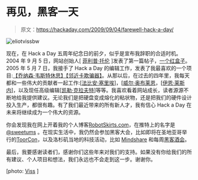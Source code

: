 # 再见，黑客一天

> 原文：<https://hackaday.com/2009/09/04/farewell-hack-a-day/>

![eliotvissbw](img/4fae5d4cdba7181b538fe64f211760ce.png "eliotvissbw")

现在，在 Hack a Day 五周年纪念日的前夕，似乎是宣布我辞职的合适时机。2004 年 9 月 5 日，网站创始人[ [菲利普·托伦](http://twitter.com/ptorrone) ]发表了第一篇帖子，[一个红盒子](http://hackaday.com/2004/09/05/radioshack-phone-dialer-red-box/ "radioshack phone dialer – red box  - Hack a Day")。2005 年 5 月 7 日，我接手了 Hack a Day 的编辑工作，发表了我最喜欢的一个项目:[【乔纳森·韦斯特休思】【邻近卡欺骗器】](http://hackaday.com/2005/05/07/proximity-card-spoofer/ "Proximity Card Spoofer  - Hack a Day")。从那以后，在过去的四年里，我每天都和一些伟大的贡献者一起工作:[[法比安·塞里埃](http://fabienne.us/ "fabienne.us")]，[[威尔·奥布莱恩](http://biobug.org/ "Biobug.org")，[[伊恩·莱斯内](http://whereisian.com/ "whereisian.com | Ian Lesnet Contact")]，以及现任高级编辑[[凯勒·克拉夫特](http://hackaday.com/author/calebkraft/ "Caleb Kraft  - Hack a Day")]等等。我喜欢看着网站成长，读者源源不断地给我提供建议。无论我们是把硬盘变成熔化的粘状物，还是把我们的硬件设计投入生产，都很有趣。有了我们最近带来的所有新人才，我有信心 Hack a Day 在未来将继续成为一个伟大的资源。

你会发现我在网上开着我的个人博客[RobotSkirts.com](http://www.robotskirts.com/ "RobotSkirts")，在推特上的名字是 [@sweetums](http://twitter.com/sweetums) 。在现实生活中，我仍然会参加黑客大会，比如即将在圣地亚哥举行的[ToorCon](http://sandiego.toorcon.org/ "ToorCon - Home")，以及洛杉矶当地的科技活动，比如 [Mindshare](http://mindshare.la/ "Mindshare / Enlightened Debauchery") 和每周[黑客酒会](http://hackerdrinkup.com/ "Hacker Drinkup")。

最后，我要感谢读者们，感谢你们这些年来对我们的支持。如果没有你给我们的所有建议、个人项目和想法，我们永远也不会走到这一步。谢谢你。

[photo: [Viss](http://www.flickr.com/photos/vissago/2975634516/) ]